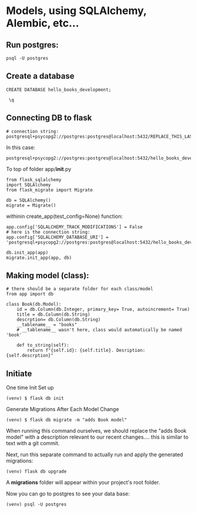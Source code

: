 # Models, using SQLAlchemy, Alembic, etc...

## Run postgres:

```
psql -U postgres
```
## Create a database
```
CREATE DATABASE hello_books_development;
```
```
 \q
 ```
 ## Connecting DB to flask
 ```
 # connection string:
 postgresql+psycopg2://postgres:postgres@localhost:5432/REPLACE_THIS_LAST_PART_WITH_DB_NAME
```
In this case:

```
postgresql+psycopg2://postgres:postgres@localhost:5432/hello_books_development
 ```
To top of folder app/__init__.py
```
from flask_sqlalchemy  
import SQLAlchemy  
from flask_migrate import Migrate

db = SQLAlchemy()
migrate = Migrate()
```
withinin create_app(test_config=None) function:
```
app.config['SQLALCHEMY_TRACK_MODIFICATIONS'] = False
# here is the connection string:
app.config['SQLALCHEMY_DATABASE_URI'] = 'postgresql+psycopg2://postgres:postgres@localhost:5432/hello_books_development'

db.init_app(app)
migrate.init_app(app, db)
```

## Making model (class):
```
# there should be a separate folder for each class/model
from app import db

class Book(db.Model):
    id = db.Column(db.Integer, primary_key= True, autoincrement= True)
    title = db.Column(db.String)
    descrption= db.Column(db.String)
    __tablename__ = "books" 
    # __tablename__ wasn't here, class would automatically be named 'book'

    def to_string(self):
        return f"{self.id}: {self.title}. Desription: {self.descrption}"
```
## Initiate
One time Init Set up
```
(venv) $ flask db init
```
Generate Migrations After Each Model Change
```
(venv) $ flask db migrate -m "adds Book model"
```
When running this command ourselves, we should replace the "adds Book model" with a description relevant to our recent changes.... this is similar to text with a git commit.

Next, run this separate command to actually run and apply the generated migrations:

```
(venv) flask db upgrade
```
A **migrations** folder will appear within your project's root folder.    

Now you can go to postgres to see your data base:
```
(venv) psql -U postgres
```
